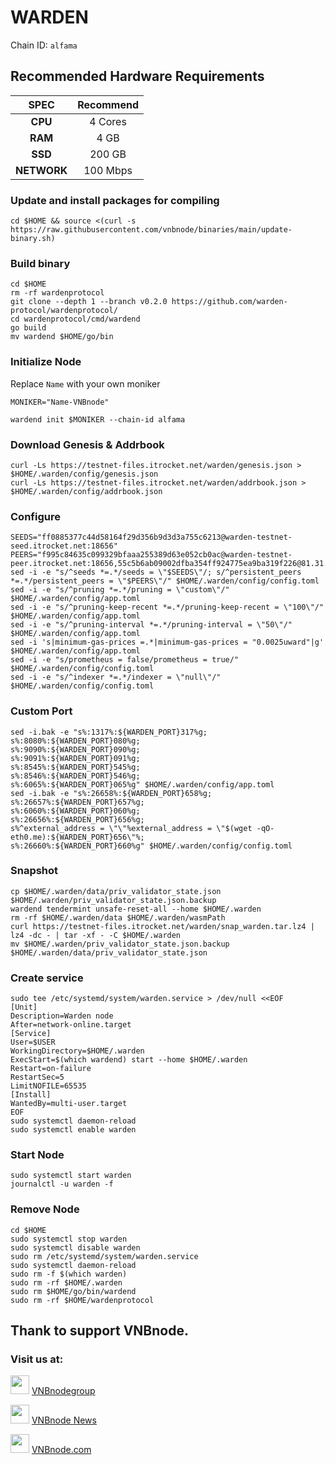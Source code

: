 # WARDEN
Chain ID: `alfama`

## Recommended Hardware Requirements

|   SPEC      |       Recommend          |
| :---------: | :-----------------------:|
|   **CPU**   |        4 Cores           |
|   **RAM**   |        4 GB              |
|   **SSD**   |        200 GB            |
| **NETWORK** |        100 Mbps          |

### Update and install packages for compiling
```
cd $HOME && source <(curl -s https://raw.githubusercontent.com/vnbnode/binaries/main/update-binary.sh)
```

### Build binary
```
cd $HOME
rm -rf wardenprotocol
git clone --depth 1 --branch v0.2.0 https://github.com/warden-protocol/wardenprotocol/
cd wardenprotocol/cmd/wardend
go build
mv wardend $HOME/go/bin
```

### Initialize Node
Replace `Name` with your own moniker
```
MONIKER="Name-VNBnode"
```
```
wardend init $MONIKER --chain-id alfama
```
### Download Genesis & Addrbook
```
curl -Ls https://testnet-files.itrocket.net/warden/genesis.json > $HOME/.warden/config/genesis.json
curl -Ls https://testnet-files.itrocket.net/warden/addrbook.json > $HOME/.warden/config/addrbook.json
```

### Configure
```
SEEDS="ff0885377c44d58164f29d356b9d3d3a755c6213@warden-testnet-seed.itrocket.net:18656"
PEERS="f995c84635c099329bfaaa255389d63e052cb0ac@warden-testnet-peer.itrocket.net:18656,55c5b6ab09002dfba354ff924775ea9ba319f226@81.31.197.120:26656,9eb15351ad2d1fd9cd866e4f9e4153f6dddcf151@51.178.92.69:16656,4b5777664aacfeeb76a51dea8d1264c2983e6aed@65.109.104.111:56103,225054d5ddf2386762450e21075c0e8677c3d0fc@144.76.29.90:26656,00c0b45d650def885fcbcc0f86ca515eceede537@152.53.18.245:15656,f362d57aa6f78e035c8924e7144b7225392b921d@213.239.217.52:38656,ad6db1f33c559707509a777c26a5db86b5dddd0c@37.27.97.16:26656,27994efdba4df95118dc2748f0ebbccf72d8bd0a@65.108.232.156:29656,7e9adbd0a34fcab219c3a818a022248c575f622b@65.108.227.207:16656,2992ea96175253603828620b3bab8688ef5d7517@65.109.92.148:61556"
sed -i -e "s/^seeds *=.*/seeds = \"$SEEDS\"/; s/^persistent_peers *=.*/persistent_peers = \"$PEERS\"/" $HOME/.warden/config/config.toml
sed -i -e "s/^pruning *=.*/pruning = \"custom\"/" $HOME/.warden/config/app.toml
sed -i -e "s/^pruning-keep-recent *=.*/pruning-keep-recent = \"100\"/" $HOME/.warden/config/app.toml
sed -i -e "s/^pruning-interval *=.*/pruning-interval = \"50\"/" $HOME/.warden/config/app.toml
sed -i 's|minimum-gas-prices =.*|minimum-gas-prices = "0.0025uward"|g' $HOME/.warden/config/app.toml
sed -i -e "s/prometheus = false/prometheus = true/" $HOME/.warden/config/config.toml
sed -i -e "s/^indexer *=.*/indexer = \"null\"/" $HOME/.warden/config/config.toml
```

### Custom Port
```
sed -i.bak -e "s%:1317%:${WARDEN_PORT}317%g;
s%:8080%:${WARDEN_PORT}080%g;
s%:9090%:${WARDEN_PORT}090%g;
s%:9091%:${WARDEN_PORT}091%g;
s%:8545%:${WARDEN_PORT}545%g;
s%:8546%:${WARDEN_PORT}546%g;
s%:6065%:${WARDEN_PORT}065%g" $HOME/.warden/config/app.toml
sed -i.bak -e "s%:26658%:${WARDEN_PORT}658%g;
s%:26657%:${WARDEN_PORT}657%g;
s%:6060%:${WARDEN_PORT}060%g;
s%:26656%:${WARDEN_PORT}656%g;
s%^external_address = \"\"%external_address = \"$(wget -qO- eth0.me):${WARDEN_PORT}656\"%;
s%:26660%:${WARDEN_PORT}660%g" $HOME/.warden/config/config.toml
```

### Snapshot
```
cp $HOME/.warden/data/priv_validator_state.json $HOME/.warden/priv_validator_state.json.backup
wardend tendermint unsafe-reset-all --home $HOME/.warden
rm -rf $HOME/.warden/data $HOME/.warden/wasmPath
curl https://testnet-files.itrocket.net/warden/snap_warden.tar.lz4 | lz4 -dc - | tar -xf - -C $HOME/.warden
mv $HOME/.warden/priv_validator_state.json.backup $HOME/.warden/data/priv_validator_state.json
```

### Create service
```
sudo tee /etc/systemd/system/warden.service > /dev/null <<EOF
[Unit]
Description=Warden node
After=network-online.target
[Service]
User=$USER
WorkingDirectory=$HOME/.warden
ExecStart=$(which wardend) start --home $HOME/.warden
Restart=on-failure
RestartSec=5
LimitNOFILE=65535
[Install]
WantedBy=multi-user.target
EOF
sudo systemctl daemon-reload
sudo systemctl enable warden
```

### Start Node
```
sudo systemctl start warden
journalctl -u warden -f
```

### Remove Node
```
cd $HOME
sudo systemctl stop warden
sudo systemctl disable warden
sudo rm /etc/systemd/system/warden.service
sudo systemctl daemon-reload
sudo rm -f $(which warden)
sudo rm -rf $HOME/.warden
sudo rm $HOME/go/bin/wardend
sudo rm -rf $HOME/wardenprotocol
```

## Thank to support VNBnode.
### Visit us at:

<img src="https://user-images.githubusercontent.com/50621007/183283867-56b4d69f-bc6e-4939-b00a-72aa019d1aea.png" width="30"/> <a href="https://t.me/VNBnodegroup" target="_blank">VNBnodegroup</a>

<img src="https://user-images.githubusercontent.com/50621007/183283867-56b4d69f-bc6e-4939-b00a-72aa019d1aea.png" width="30"/> <a href="https://t.me/Vnbnode" target="_blank">VNBnode News</a>

<img src="https://github.com/vnbnode/binaries/blob/main/Logo/VNBnode.jpg" width="30"/> <a href="https://VNBnode.com" target="_blank">VNBnode.com</a>
